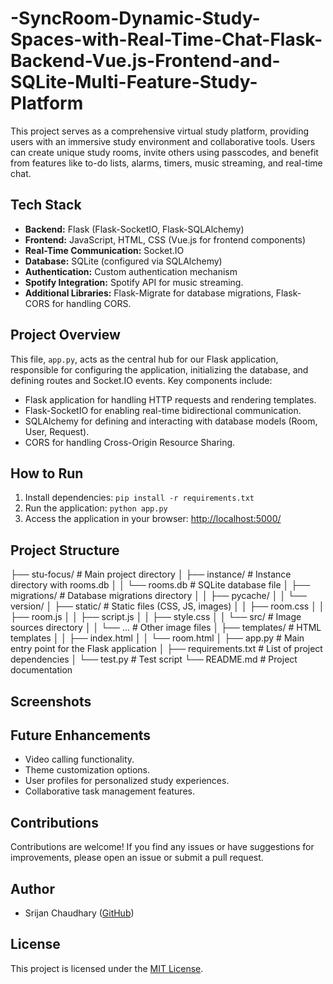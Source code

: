 # -SyncRoom-Dynamic-Study-Spaces-with-Real-Time-Chat-Flask-Backend-Vue.js-Frontend-and-SQLite-Multi-Feature-Study-Platform


This project serves as a comprehensive virtual study platform, providing users with an immersive study environment and collaborative tools. Users can create unique study rooms, invite others using passcodes, and benefit from features like to-do lists, alarms, timers, music streaming, and real-time chat.

## Tech Stack

- **Backend:** Flask (Flask-SocketIO, Flask-SQLAlchemy)
- **Frontend:** JavaScript, HTML, CSS (Vue.js for frontend components)
- **Real-Time Communication:** Socket.IO
- **Database:** SQLite (configured via SQLAlchemy)
- **Authentication:** Custom authentication mechanism
- **Spotify Integration:** Spotify API for music streaming.
- **Additional Libraries:** Flask-Migrate for database migrations, Flask-CORS for handling CORS.


## Project Overview

This file, `app.py`, acts as the central hub for our Flask application, responsible for configuring the application, initializing the database, and defining routes and Socket.IO events. Key components include:

- Flask application for handling HTTP requests and rendering templates.
- Flask-SocketIO for enabling real-time bidirectional communication.
- SQLAlchemy for defining and interacting with database models (Room, User, Request).
- CORS for handling Cross-Origin Resource Sharing.

## How to Run

1. Install dependencies: `pip install -r requirements.txt`
2. Run the application: `python app.py`
3. Access the application in your browser: [http://localhost:5000/](http://localhost:5000/)

## Project Structure

├── stu-focus/               # Main project directory
│   ├── instance/            # Instance directory with rooms.db
│   │   └── rooms.db         # SQLite database file
│   ├── migrations/          # Database migrations directory
│   │   ├── pycache/
│   │   └── version/
│   ├── static/              # Static files (CSS, JS, images)
│   │   ├── room.css
│   │   ├── room.js
│   │   ├── script.js
│   │   ├── style.css
│   │   └── src/             # Image sources directory
│   │       └── ...           # Other image files
│   ├── templates/           # HTML templates
│   │   ├── index.html
│   │   └── room.html
│   ├── app.py               # Main entry point for the Flask application
│   ├── requirements.txt     # List of project dependencies
│   └── test.py              # Test script 
└── README.md                # Project documentation

## Screenshots

<!-- Include screenshots or images of your project here -->

## Future Enhancements

- Video calling functionality.
- Theme customization options.
- User profiles for personalized study experiences.
- Collaborative task management features.

## Contributions

Contributions are welcome! If you find any issues or have suggestions for improvements, please open an issue or submit a pull request.

## Author

- Srijan Chaudhary ([GitHub](https://github.com/5rijan))

## License

This project is licensed under the [MIT License](LICENSE).





